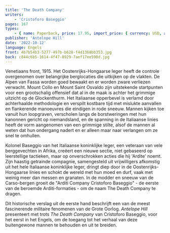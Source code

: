 ```yaml
---
title: 'The Death Company'
writers:
    - 'Cristoforo Baseggio'
pages: 167
types:
    - { name: Paperback, price: 17.95, import_price: { currency: USD, amount: 15.91 }, isbn: 978-1-956887-42-6 }
publisher: 'Antelope Hill'
date: '2022-10-12'
language: Engels
front: 4b7b54b3-5277-497b-b628-f4d1368bb353.jpg
back: c844c6b5-1614-4f47-8929-7aef17ee598d.jpg
---
```


Venetiaans front, 1915. Het Oostenrijks-Hongaarse leger heeft de controle overgenomen over belangrijke berglocaties die uitkijken op de vlakten. De Alpen van Fassa worden goed bewaakt en er worden zware verliezen verwacht. Mount Collo en Mount Saint Osvaldo zijn uitstekende startpunten voor een grootschalig offensief dat al in de maak is achter het grimmige uitzicht op de Glockenthurm. Het Italiaanse opperbevel is verlamd door achterhaalde methodologie en verspilt kostbare tijd met mislukte aanvallen en flankerende manoeuvres die eindigen in rode sneeuw. Mannen kijken toe vanuit hun loopgraven, verscholen langs de borstweringen met hun kanonnen gericht op niemandsland, en de spanning in de Italiaanse linies heeft de vorm aangenomen van een grimmige stilte, alsof de mannen al weten dat hun ondergang nadert en er alleen maar naar verlangen om ze snel te omhullen.
 
Kolonel Baseggio van het Italiaanse koninklijke leger, een veteraan van vele berggevechten in Afrika, creëert een nieuwe sectie, niet gebaseerd op leerstellige tactieken, maar op onverschrokken acties die hij 'Ardite' noemt. Zijn haastig getrainde compagnie, samengesteld uit vrijwilligers afkomstig uit het hele Italiaanse koninklijke leger, dringt diep door in de Oostenrijks-Hongaarse linies en schokt de wereld met hun moed en durf, vaak met weinig meer dan messen en granaten. In de modder en sneeuw van de Carso-bergen groeit de "Arditi Company Cristoforo Baseggio" - de eerste van de beroemde Arditi-formaties - om de naam The Death Company te dragen.
 
Dit historische verslag uit de eerste hand beschrijft een van de meest fascinerende militaire fenomenen van de Grote Oorlog. *Antelope Hill* presenteert met trots *The Death Company* van Cristoforo Baseggio, voor het eerst in het Engels, om de toegang tot het verhaal van deze buitengewone mannen te behouden en uit te breiden.
